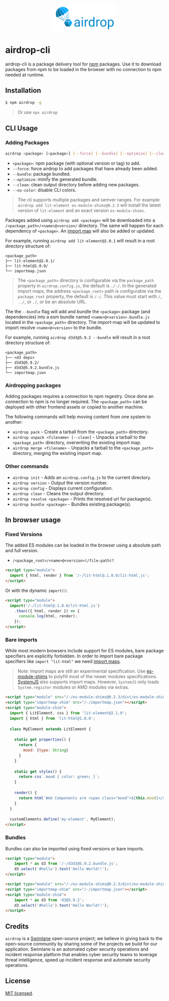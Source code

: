 <p align="center">
  <img src="./airdrop.png" width="200" alt="airdrop Logo" />
</p>

airdrop-cli
===========

airdrop-cli is a package delivery tool for [npm](https://www.npmjs.com/) packages.
Use it to download packages from npm to be loaded in the browser  with no connection to npm needed at runtime.

## Installation

```bash
$ npm airdrop -g
```

> Or use `npx airdrop`

## CLI Usage

### Adding Packages

```bash
airdrop <package> [<package>] [--force] [--bundle] [--optimize] [--clean]
```

* `<package>`: npm package (with optional version or tag) to add.
* `--force`: force airdrop to add packages that have already been added.
* `--bundle`: package bundled.
* `--optimize`: minify the generated bundle.
* `--clean`: clean output directory before adding new packages.
* `--no-color`: disable CLI colors.

> The cli supports multiple packages and semver ranges.  For example `airdrop add lit-element es-module-shims@0.2.3` will install the latest version of `lit-element` and an exact version `es-module-shims`.

Packages added using `airdrop add <package>` will be downloaded into a `/<package_path>/<name>@<version/` directory.  The same will happen for each dependency of `<package>`.  An [import map](https://github.com/WICG/import-maps) will also be added or updated.

For example, running `airdrop add lit-element@2.0.1` will result in a root directory structure of:

```
<package_path>
├── lit-element@2.0.1/
├── lit-html@1.0.0/
└── importmap.json
```

> The `<package_path>` directory is configurable via the `package_path` property in `airdrop.config.js`, the default is `./-/`.  In the generated import maps, the address `<package_root>` path is configurable via the `package_root` property, the default is `/-/`.  This value must start with `/`, `../`, or `./`, or be an absolute URL.

The the `--bundle` flag will add and bundle the `<package>` package (and dependencies) into a esm bundle named `<name>@<version>.bundle.js` located in the `<package_path>` directory.  The import-map will be updated to import resolve `<name>@<version>` to the bundle.

For example, running `airdrop d3d3@5.9.2 --bundle` will result in a root directory structure of:

```
<package_path>
├── <d3 deps>
├── d3d3@5.9.2/
├── d3d3@5.9.2.bundle.js
└── importmap.json
```

### Airdropping packages

Adding packages requires a connection to npm regestry.  Once done an connection to npm is no longer required.  The `<package_path>` can be deployed with other frontend assets or copied to another machine.

The following commands will help moving content from one system to another:

- `airdrop pack` - Create a tarball from the `<package_path>` directory.
- `airdrop unpack <filename> [--clean]` - Unpacks a tarball to the `<package_path>` directory, overwriting the existing import map.
- `airdrop merge <filename>` - Unpacks a tarball to the `<package_path>` directory, merging the existing import map.

### Other commands

- `airdrop init` - Adds an `airdrop.config.js` to the current directory.
- `airdrop version` - Output the version number.
- `airdrop config` - Displays current configuration.
- `airdrop clean` - Cleans the output directory.
- `airdrop resolve <package>` - Prints the resolved url for package(s).
- `airdrop bundle <package>` - Bundles existing package(s).

## In browser usage

### Fixed Versions

The added ES modules can be loaded in the browser using a absolute path and full version.

- `/<package_root>/<name>@<version>(/file-path)?`

```html
<script type="module">
  import { html, render } from '/-/lit-html@.1.0.0/lit-html.js';
</script>
```

Or with the dynamic `import()`:

```html
<script type="module">
  import('/-/lit-html@.1.0.0/lit-html.js')
    .then(({ html, render }) => {
      console.log(html, render);
    });
</script>
```

### Bare imports

While most modern browsers include support for ES modules, bare package specifiers are explicitly forbidden.  In order to import bare package specifiers like `import "lit-html"` we need [import maps](https://github.com/WICG/import-maps).

> Note: Import maps are still an experimental specification.  Use [es-module-shims](https://github.com/guybedford/es-module-shims) to polyfill most of the newer modules specifications.  [SystemJS](https://github.com/systemjs/systemjs) also supports import maps.  However, `SystemJS` only loads `System.register` modules or AMD modules via extras.

```html
<script type="module" src="/-/es-module-shims@0.2.3/dist/es-module-shims.js"></script>
<script type="importmap-shim" src="/-/importmap.json"></script>
<script type="module-shim">
  import { LitElement, css } from 'lit-element@2.1.0';
  import { html } from 'lit-html@1.0.0';

  class MyElement extends LitElement {
  
    static get properties() {
      return {
        mood: {type: String}
      }
    }
    
    static get styles() {
      return css`.mood { color: green; }`;
    }
  
    render() {
      return html`Web Components are <span class="mood">${this.mood}</span>!`;
    }
  }

  customElements.define('my-element', MyElement);
</script>
```

### Bundles

Bundles can also be imported using fixed versions or bare imports.

```html
<script type="module">
    import * as d3 from '/-/d3d3@5.9.2.bundle.js';
    d3.select('#hello').text('Hello World!!');
</script>
```

```html
<script type="module" src="/-/es-module-shims@0.2.3/dist/es-module-shims.js"></script>
<script type="importmap-shim" src="/-/importmap.json"></script>
<script type="module-shim">
    import * as d3 from 'd3@5.9.2';
    d3.select('#hello').text('Hello World!!');
</script>
```

## Credits

`airdrop` is a [Swimlane](http://swimlane.com) open-source project; we believe in giving back to the open-source community by sharing some of the projects we build for our application. Swimlane is an automated cyber security operations and incident response platform that enables cyber security teams to leverage threat intelligence, speed up incident response and automate security operations.

## License

  [MIT licensed](LICENSE).
